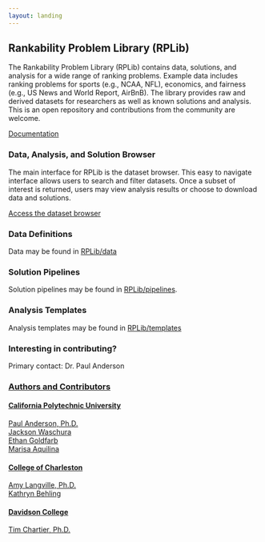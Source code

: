 ```yaml
---
layout: landing
---
```


## Rankability Problem Library (RPLib)

The Rankability Problem Library (RPLib) contains data, solutions, and analysis for a wide range of ranking problems. Example data includes ranking problems for sports (e.g., NCAA, NFL), economics, and fairness (e.g., US News and World Report, AirBnB). The library provides raw and derived datasets for researchers as well as known solutions and analysis. This is an open repository and contributions from the community are welcome. 

[Documentation](doc_root.md)<br/>

### Data, Analysis, and Solution Browser
The main interface for RPLib is the dataset browser. This easy to navigate interface allows users to search and filter datasets. Once a subset of interest is returned, users may view analysis results or choose to download data and solutions.

[Access the dataset browser](dataset_search.md)<br/>

### Data Definitions
Data may be found in [RPLib/data](https://github.com/IGARDS/RPLib/data)

### Solution Pipelines
Solution pipelines may be found in [RPLib/pipelines](https://github.com/IGARDS/RPLib/pipelines).

### Analysis Templates
Analysis templates may be found in [RPLib/templates](https://github.com/IGARDS/RPLib/templates)

### Interesting in contributing?
Primary contact: Dr. Paul Anderson <a href="mailto:pander14@calpoly.edu">
  
### Authors and Contributors
#### California Polytechnic University
Paul Anderson, Ph.D.<br/>
Jackson Waschura<br/>
Ethan Goldfarb<br/>
Marisa Aquilina

#### College of Charleston
Amy Langville, Ph.D.<br/>
Kathryn Behling

#### Davidson College
Tim Chartier, Ph.D.
